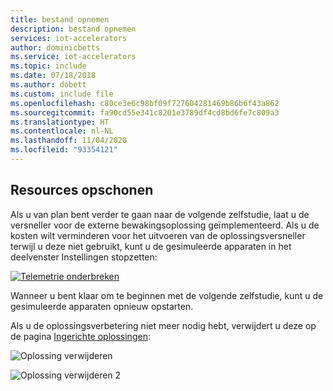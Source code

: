 ```yaml
---
title: bestand opnemen
description: bestand opnemen
services: iot-accelerators
author: dominicbetts
ms.service: iot-accelerators
ms.topic: include
ms.date: 07/18/2018
ms.author: dobett
ms.custom: include file
ms.openlocfilehash: c80ce3e6c98bf09f727604281469b86b6f43a862
ms.sourcegitcommit: fa90cd55e341c8201e3789df4cd8bd6fe7c809a3
ms.translationtype: HT
ms.contentlocale: nl-NL
ms.lasthandoff: 11/04/2020
ms.locfileid: "93354121"
---
```

## <a name="clean-up-resources"></a>Resources opschonen

Als u van plan bent verder te gaan naar de volgende zelfstudie, laat u de versneller voor de externe bewakingsoplossing geïmplementeerd. Als u de kosten wilt verminderen voor het uitvoeren van de oplossingsversneller terwijl u deze niet gebruikt, kunt u de gesimuleerde apparaten in het deelvenster Instellingen stopzetten:

[![Telemetrie onderbreken](./media/iot-accelerators-tutorial-cleanup/togglesimulation-inline.png)](./media/iot-accelerators-tutorial-cleanup/togglesimulation-expanded.png#lightbox)

Wanneer u bent klaar om te beginnen met de volgende zelfstudie, kunt u de gesimuleerde apparaten opnieuw opstarten.

Als u de oplossingsverbetering niet meer nodig hebt, verwijdert u deze op de pagina [Ingerichte oplossingen](https://www.azureiotsolutions.com/Accelerators#dashboard):

![Oplossing verwijderen](media/iot-accelerators-tutorial-cleanup/deletesolution.png)

![Oplossing verwijderen 2](media/iot-accelerators-tutorial-cleanup/deletesolution-provision.png)

